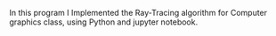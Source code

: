 In this program I Implemented the Ray-Tracing algorithm for Computer graphics class, using Python and jupyter notebook.

